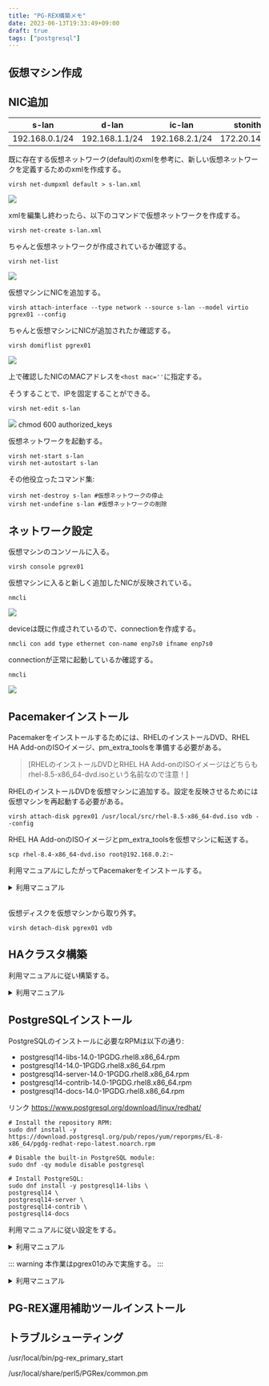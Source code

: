 ```yaml
---
title: "PG-REX構築メモ"
date: 2023-06-13T19:33:49+09:00
draft: true
tags: ["postgresql"]
---
```


## 仮想マシン作成



## NIC追加

| s-lan          | d-lan          | ic-lan         | stonith-lan      |
| -------------- | -------------- | -------------- | ---------------- |
| 192.168.0.1/24 | 192.168.1.1/24 | 192.168.2.1/24 | 172.20.144.41/24 |

既に存在する仮想ネットワーク(default)のxmlを参考に、新しい仮想ネットワークを定義するためのxmlを作成する。
```
virsh net-dumpxml default > s-lan.xml
```

![](https://hackmd.io/_uploads/SkB4PunV3.png)


xmlを編集し終わったら、以下のコマンドで仮想ネットワークを作成する。
```
virsh net-create s-lan.xml
```

ちゃんと仮想ネットワークが作成されているか確認する。
```
virsh net-list
```
![](https://hackmd.io/_uploads/SkvcPuhE2.png)


仮想マシンにNICを追加する。
```
virsh attach-interface --type network --source s-lan --model virtio pgrex01 --config
```

ちゃんと仮想マシンにNICが追加されたか確認する。
```
virsh domiflist pgrex01
```
![](https://hackmd.io/_uploads/Sk4jvd2V3.png)


上で確認したNICのMACアドレスを`<host mac=''`に指定する。

そうすることで、IPを固定することができる。
```
virsh net-edit s-lan
```
![](https://hackmd.io/_uploads/HJd6wu3Nn.png)
chmod 600 authorized_keys


仮想ネットワークを起動する。
```
virsh net-start s-lan
virsh net-autostart s-lan
```

その他役立ったコマンド集: 
```
virsh net-destroy s-lan #仮想ネットワークの停止
virsh net-undefine s-lan #仮想ネットワークの削除
```


## ネットワーク設定

仮想マシンのコンソールに入る。
```
virsh console pgrex01
```

仮想マシンに入ると新しく追加したNICが反映されている。
```
nmcli
```
![](https://hackmd.io/_uploads/HyeY_u2Eh.png)


deviceは既に作成されているので、connectionを作成する。
```
nmcli con add type ethernet con-name enp7s0 ifname enp7s0
```

connectionが正常に起動しているか確認する。
```
nmcli
```
![](https://hackmd.io/_uploads/ryxZwOOh4h.png)


## Pacemakerインストール

Pacemakerをインストールするためには、RHELのインストールDVD、RHEL HA Add-onのISOイメージ、pm_extra_toolsを準備する必要がある。
> [RHELのインストールDVDとRHEL HA Add-onのISOイメージはどちらもrhel-8.5-x86_64-dvd.isoという名前なので注意！]


RHELのインストールDVDを仮想マシンに追加する。設定を反映させるためには仮想マシンを再起動する必要がある。
```
virsh attach-disk pgrex01 /usr/local/src/rhel-8.5-x86_64-dvd.iso vdb --config
```

RHEL HA Add-onのISOイメージとpm_extra_toolsを仮想マシンに転送する。
```
scp rhel-8.4-x86_64-dvd.iso root@192.168.0.2:~
```

利用マニュアルにしたがってPacemakerをインストールする。
<details><summary>利用マニュアル</summary>

mountコマンドでRHELのインストールDVDを/mediaにマウントする。
```
mount -o ro /dev/sdb /media
```

/mnt/HighAvailabilityを作成し、mountコマンドでRHEL HA Add-OnのISOイメージをマウントする。
```
mkdir /mnt/HighAvailability
mount -o ro /var/tmp/rhel-8.4-x86_64-dvd.iso /mnt/HighAvailability
```
media配下、及び/mnt/HighAvailability配下をyumコマンドで参照されるリポジトリに追加する 設定をする。　
/etc/yum.repos.d配下にrheldvd.repoを新規に作成し、以下の内容を記述します。
```
[BaseOS]
name=Red Hat Enterprise Linux $releasever - $basearch - BaseOS
baseurl=file:///media/BaseOS
enabled=1
gpgcheck=1
gpgkey=file:///etc/pki/rpm-gpg/RPM-GPG-KEY-redhat-release

[AppStream]
name=Red Hat Enterprise Linux $releasever - $basearch - AppStream
baseurl=file:///media/AppStream
enabled=1
gpgcheck=1
gpgkey=file:///etc/pki/rpm-gpg/RPM-GPG-KEY-redhat-release
```

/etc/yum.repos.d配下にrhel-ha.repoを新規に作成し、以下の内容を記述する。
```
[HighAvailability]
name=Red Hat Enterprise Linux $releasever - $basearch - HighAvailability
baseurl=file:///mnt/HighAvailability
enabled=1
gpgcheck=1
gpgkey=file:///etc/pki/rpm-gpg/RPM-GPG-KEY-redhat-release
```
    
yumのキャッシュをクリアする。
```
yum clean all
```
    
Pacemakerをインストールする。
```
yum install pcs pacemaker fence-agents-all -y
```
    
pm_extra_toolsをインストールする。
```
yum install pm_extra_tools-1.3-1.el8.noarch.rpm -y
```
    
追加したyumコマンドの/media配下、及び/mnt/HighAvailability配下への参照を無効化する。

/etc/yum.repos.d/rheldvd.repoを編集する。
```
[BaseOS]
name=Red Hat Enterprise Linux $releasever - $basearch - BaseOS
baseurl=file:///media/BaseOS
enabled=0
gpgcheck=1
gpgkey=file:///etc/pki/rpm-gpg/RPM-GPG-KEY-redhat-release

[AppStream]
name=Red Hat Enterprise Linux $releasever - $basearch - AppStream
baseurl=file:///media/AppStream
enabled=0
gpgcheck=1
gpgkey=file:///etc/pki/rpm-gpg/RPM-GPG-KEY-redhat-release
```
    
/etc/yum.repos.d/rhel-ha.repoを編集する。
```
[HighAvailability]
name=Red Hat Enterprise Linux $releasever - $basearch - HighAvailability
baseurl=file:///mnt/HighAvailability
enabled=0
gpgcheck=1
gpgkey=file:///etc/pki/rpm-gpg/RPM-GPG-KEY-redhat-release
```
    
umountコマンドでRHELのインストールDVD、RHEL HA Add-OnのISOイメージをアンマウン トする。
```
umount /media
umount /mnt/HighAvailability
```
</details>

<br />

仮想ディスクを仮想マシンから取り外す。
```
virsh detach-disk pgrex01 vdb
```


## HAクラスタ構築

利用マニュアルに従い構築する。

<details><summary>利用マニュアル</summary>

pcsdサービスを起動し、自動起動を有効にする。(2つのノードで実行)
```
systemctl start pcsd.service
systemctl enable pcsd.service
systemctl is-enabled pcsd.service
```
    
haclusterユーザのパスワードを設定する。(2つのノードで実行)
```
passwd hacluster
```
    
各ノードのホスト名、管理用LANのIPアドレスを指定し、ノードの認証を行う。(いずれか１つのノードで実行)

認証の際はユーザ名にhacluster、パスワードに前項で設定したhaclusterのパスワードを入力する。
```
pcs host pgrex01 addr=172.20.144.42 pgrex02 addr=172.20.144.43
```
    
Pacemaker設定ファイルを変更する。(2つのノードで実行)
/etc/sysconfig/pacemakerのPCMK_fail_fastのコメントアウトを外し、以下の通り編集する。
```
PCMK_fail_fast=yes
```
    
ファイヤーウォールがHAクラスタ構築の障壁になる場合がある。
```
systemctl stop firewalld
systemctl disable firewalld
```
</details>

## PostgreSQLインストール

PostgreSQLのインストールに必要なRPMは以下の通り:

- postgresql14-libs-14.0-1PGDG.rhel8.x86_64.rpm
- postgresql14-14.0-1PGDG.rhel8.x86_64.rpm
- postgresql14-server-14.0-1PGDG.rhel8.x86_64.rpm
- postgresql14-contrib-14.0-1PGDG.rhel8.x86_64.rpm
- postgresql14-docs-14.0-1PGDG.rhel8.x86_64.rpm

リンク
https://www.postgresql.org/download/linux/redhat/
 
```
# Install the repository RPM:
sudo dnf install -y https://download.postgresql.org/pub/repos/yum/reporpms/EL-8-x86_64/pgdg-redhat-repo-latest.noarch.rpm

# Disable the built-in PostgreSQL module:
sudo dnf -qy module disable postgresql

# Install PostgreSQL:
sudo dnf install -y postgresql14-libs \
postgresql14 \
postgresql14-server \
postgresql14-contrib \
postgresql14-docs
```


利用マニュアルに従い設定をする。

<details><summary>利用マニュアル</summary>
    
::: warning
本作業はpostgresユーザで実施する。
:::
    
PG-REXではpostgresユーザのuidを26、postgresグループのgidを26であることを前提とする。以下のコマンドを実行し、postgresユーザが規定のuid、gidで作成されていることを確認する。
```
id postgres
```
    
RPMのインストールにより新規でユーザが作成された場合は、パスワードを設定する。
```
passwd postgres
```
    
環境変数の設定
```
export PATH=/usr/pgsql-14/bin:$PATH
export PGDATA=/dbfp/pgdata/data
```
    
DBクラスタ用ディレクトリの作成

::: warning
本作業はrootユーザで実施する。
:::

| ディレクトリ     | パス               | 所有者   | グループ | 権限 |
| ---------------- | ------------------ | -------- | -------- | ---- |
| DBクラスタ用     | /dbfp/pgdata/data  | postgres | postgres | 700  |
| WAL用            | /dbfp/pgwal/pg_wal | postgres | postgres | 700  |
| アーカイブログ用 | /dbfp/pgarch/arc1  | postgres | postgres | 700  |
</details>

::: warning
本作業はpgrex01のみで実施する。
:::

<details><summary>利用マニュアル</summary>
    
::: warning
本作業はpostgresユーザで実施する。
:::

DBクラスタの初期化
```
initdb -D /dbfp/pgdata/data -X /dbfp/pgwal/pg_wal --encoding=UTF-8 --no-locale --data-checksums
```
    
postgresql.confの編集
```
listen_addresses = '*'
password_encryption = scram-sha-256
wal_level = replica
synchronous_commit = on
archive_mode = always
archive_command = '/bin/cp %p /dbfp/pgarch/arc1/%f'
max_wal_senders = 10
wal_keep_size = 512MB
wal_sender_timeout = 20s
max_replication_slots = 10
hot_standby = on
max_standby_archive_delay = -1
max_standby_streaming_delay = -1
hot_standby_feedback = on
wal_receiver_timeout = 20s
restart_after_crash = off
```
    
レプリケーションユーザの作成

PostgreSQLを一度起動する。
```
pg_ctl start
```
    
CREATE ROLEコマンドでレプリケーションユーザを作成する。
```
psql -c "CREATE ROLE repuser REPLICATION LOGIN PASSWORD 'reppasswd'"
```
    
PostgreSQLを停止する。
```
pg_ctl stop
```
    
pg_hba.confの編集
```
 TYPE DATABASE    USER    ADDRESS        METHOD
host   replication repuser 192.168.2.1/32 scram-sha-256
host   replication repuser 192.168.2.2/32 scram-sha-256
```
    
::: warning
本作業はpostgresユーザで実施する。
:::
    
パスワードファイルの作成

postgresユーザのホームディレクトリに、600の権限でパスワードファイル.pgpssを作成する。

レプリケーション受付用の仮想IPアドレス、および相手のノードのD-LANのIPアドレスについて記述する。
```
# hostname:port:database:username:password
192.168.2.4:5432:replication:repuser:reppasswd
192.168.2.3:5432:replication:repuser:reppasswd
```
</details>


## PG-REX運用補助ツールインストール



## トラブルシューティング

/usr/local/bin/pg-rex_primary_start

/usr/local/share/perl5/PGRex/common.pm

